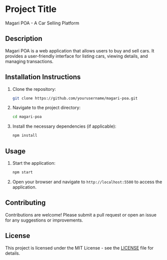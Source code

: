 # Project Title

Magari POA - A Car Selling Platform

## Description

Magari POA is a web application that allows users to buy and sell cars. It provides a user-friendly interface for listing cars, viewing details, and managing transactions.

## Installation Instructions

1. Clone the repository:
   ```bash
   git clone https://github.com/yourusername/magari-poa.git
   ```
2. Navigate to the project directory:
   ```bash
   cd magari-poa
   ```
3. Install the necessary dependencies (if applicable):
   ```bash
   npm install
   ```

## Usage

1. Start the application:
   ```bash
   npm start
   ```
2. Open your browser and navigate to `http://localhost:5500` to access the application.

## Contributing

Contributions are welcome! Please submit a pull request or open an issue for any suggestions or improvements.

## License

This project is licensed under the MIT License - see the [LICENSE](LICENSE) file for details.
